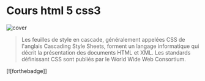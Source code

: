 # Cours html 5 css3

![cover](https://www.techasoft.com/debug/img/html_css.png)

>Les feuilles de style en cascade, généralement appelées CSS de l'anglais Cascading Style Sheets, forment un langage informatique qui décrit la présentation des documents HTML et XML. Les standards définissant CSS sont publiés par le World Wide Web Consortium.


[![forthebadge]]